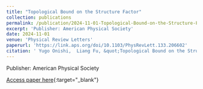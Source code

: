 ```yaml
---
title: "Topological Bound on the Structure Factor"
collection: publications
permalink: /publication/2024-11-01-Topological-Bound-on-the-Structure-Factor
excerpt: 'Publisher: American Physical Society'
date: 2024-11-01
venue: 'Physical Review Letters'
paperurl: 'https://link.aps.org/doi/10.1103/PhysRevLett.133.206602'
citation: ' Yugo Onishi,  Liang Fu, &quot;Topological Bound on the Structure Factor.&quot; Physical Review Letters, 2024.'
---
```

Publisher: American Physical Society

[Access paper here](https://link.aps.org/doi/10.1103/PhysRevLett.133.206602){:target="_blank"}
